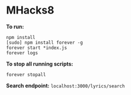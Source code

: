 # MHacks8

**To run:**
```
npm install
[sudo] npm install forever -g
forever start *index.js
forever logs
```
**To stop all running scripts:**
```
forever stopall
```

**Search endpoint:** `localhost:3000/lyrics/search`
